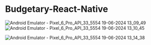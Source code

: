 
# Budgetary-React-Native

![Android Emulator - Pixel_6_Pro_API_33_5554 19-06-2024 13_09_49](https://github.com/spraveensundar/Budgetary-React-Native/assets/131776093/6406327f-f6e3-4c3c-aa29-a681ec8074ce)      ![Android Emulator - Pixel_6_Pro_API_33_5554 19-06-2024 13_10_45](https://github.com/spraveensundar/Budgetary-React-Native/assets/131776093/495354f4-8465-4f5f-af00-ffa345dec1e3)



![Android Emulator - Pixel_6_Pro_API_33_5554 19-06-2024 13_14_38](https://github.com/spraveensundar/Budgetary-React-Native/assets/131776093/9f4c1aab-5dbb-47e3-8795-72888cc5b489)

